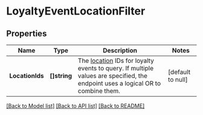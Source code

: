 # LoyaltyEventLocationFilter

## Properties
Name | Type | Description | Notes
------------ | ------------- | ------------- | -------------
**LocationIds** | **[]string** | The [location](#type-Location) IDs for loyalty events to query. If multiple values are specified, the endpoint uses  a logical OR to combine them. | [default to null]

[[Back to Model list]](../README.md#documentation-for-models) [[Back to API list]](../README.md#documentation-for-api-endpoints) [[Back to README]](../README.md)

